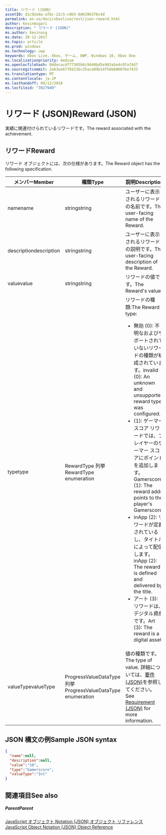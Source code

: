 ```yaml
---
title: リワード (JSON)
assetID: d1c92e8a-afbc-22c5-c0b5-6063963f8c4d
permalink: en-us/docs/xboxlive/rest/json-reward.html
author: KevinAsgari
description: " リワード (JSON)"
ms.author: kevinasg
ms.date: 20-12-2017
ms.topic: article
ms.prod: windows
ms.technology: uwp
keywords: Xbox Live, Xbox, ゲーム, UWP, Windows 10, Xbox One
ms.localizationpriority: medium
ms.openlocfilehash: 0ddecacdf77305b6c9449bd5e903a5e4c0fa74d7
ms.sourcegitcommit: 2a63ee6770413bc35ace09b14f56b60007be7433
ms.translationtype: MT
ms.contentlocale: ja-JP
ms.lasthandoff: 09/12/2018
ms.locfileid: "3927949"
---
```

# <a name="reward-json"></a><span data-ttu-id="ed6a9-104">リワード (JSON)</span><span class="sxs-lookup"><span data-stu-id="ed6a9-104">Reward (JSON)</span></span>
<span data-ttu-id="ed6a9-105">実績に関連付けられているリワードです。</span><span class="sxs-lookup"><span data-stu-id="ed6a9-105">The reward associated with the achievement.</span></span>
<a id="ID4EN"></a>


## <a name="reward"></a><span data-ttu-id="ed6a9-106">リワード</span><span class="sxs-lookup"><span data-stu-id="ed6a9-106">Reward</span></span>

<span data-ttu-id="ed6a9-107">リワード オブジェクトには、次の仕様があります。</span><span class="sxs-lookup"><span data-stu-id="ed6a9-107">The Reward object has the following specification.</span></span>

| <span data-ttu-id="ed6a9-108">メンバー</span><span class="sxs-lookup"><span data-stu-id="ed6a9-108">Member</span></span>| <span data-ttu-id="ed6a9-109">種類</span><span class="sxs-lookup"><span data-stu-id="ed6a9-109">Type</span></span>| <span data-ttu-id="ed6a9-110">説明</span><span class="sxs-lookup"><span data-stu-id="ed6a9-110">Description</span></span>|
| --- | --- | --- |
| <span data-ttu-id="ed6a9-111">name</span><span class="sxs-lookup"><span data-stu-id="ed6a9-111">name</span></span>| <span data-ttu-id="ed6a9-112">string</span><span class="sxs-lookup"><span data-stu-id="ed6a9-112">string</span></span>| <span data-ttu-id="ed6a9-113">ユーザーに表示されるリワードの名前です。</span><span class="sxs-lookup"><span data-stu-id="ed6a9-113">The user-facing name of the Reward.</span></span>|
| <span data-ttu-id="ed6a9-114">description</span><span class="sxs-lookup"><span data-stu-id="ed6a9-114">description</span></span>| <span data-ttu-id="ed6a9-115">string</span><span class="sxs-lookup"><span data-stu-id="ed6a9-115">string</span></span>| <span data-ttu-id="ed6a9-116">ユーザーに表示されるリワードの説明です。</span><span class="sxs-lookup"><span data-stu-id="ed6a9-116">The user-facing description of the Reward.</span></span>|
| <span data-ttu-id="ed6a9-117">value</span><span class="sxs-lookup"><span data-stu-id="ed6a9-117">value</span></span>| <span data-ttu-id="ed6a9-118">string</span><span class="sxs-lookup"><span data-stu-id="ed6a9-118">string</span></span>| <span data-ttu-id="ed6a9-119">リワードの値です。</span><span class="sxs-lookup"><span data-stu-id="ed6a9-119">The Reward's value.</span></span>|
| <span data-ttu-id="ed6a9-120">type</span><span class="sxs-lookup"><span data-stu-id="ed6a9-120">type</span></span>| <span data-ttu-id="ed6a9-121">RewardType 列挙</span><span class="sxs-lookup"><span data-stu-id="ed6a9-121">RewardType enumeration</span></span>| <span data-ttu-id="ed6a9-122">リワードの種類:</span><span class="sxs-lookup"><span data-stu-id="ed6a9-122">The Reward type:</span></span> <ul><li><span data-ttu-id="ed6a9-123">無効 (0): 不明なおよびサポートされていないリワードの種類が構成されています。</span><span class="sxs-lookup"><span data-stu-id="ed6a9-123">invalid (0): An unknown and unsupported reward type was configured.</span></span></li><li><span data-ttu-id="ed6a9-124">(1): ゲーマー スコア リワードでは、プレイヤーのゲーマー スコアにポイントを追加します。</span><span class="sxs-lookup"><span data-stu-id="ed6a9-124">Gamerscore (1): The reward adds points to the player's Gamerscore.</span></span></li><li><span data-ttu-id="ed6a9-125">inApp (2): リワードが定義されているし、タイトルによって配信します。</span><span class="sxs-lookup"><span data-stu-id="ed6a9-125">inApp (2): The reward is defined and delivered by the title.</span></span></li><li><span data-ttu-id="ed6a9-126">アート (3): リワードは、デジタル資産です。</span><span class="sxs-lookup"><span data-stu-id="ed6a9-126">Art (3): The reward is a digital asset.</span></span></li></ul> | 
| <span data-ttu-id="ed6a9-127">valueType</span><span class="sxs-lookup"><span data-stu-id="ed6a9-127">valueType</span></span>| <span data-ttu-id="ed6a9-128">ProgressValueDataType 列挙</span><span class="sxs-lookup"><span data-stu-id="ed6a9-128">ProgressValueDataType enumeration</span></span>| <span data-ttu-id="ed6a9-129">値の種類です。</span><span class="sxs-lookup"><span data-stu-id="ed6a9-129">The type of value.</span></span> <span data-ttu-id="ed6a9-130">詳細については、[要件 (JSON)](json-requirement.md)を参照してください。</span><span class="sxs-lookup"><span data-stu-id="ed6a9-130">See [Requirement (JSON)](json-requirement.md) for more information.</span></span>|

<a id="ID4EBD"></a>


## <a name="sample-json-syntax"></a><span data-ttu-id="ed6a9-131">JSON 構文の例</span><span class="sxs-lookup"><span data-stu-id="ed6a9-131">Sample JSON syntax</span></span>


```json
{
  "name":null,
  "description":null,
  "value":"10",
  "type":"Gamerscore",
  "valueType":"Int"
}

```


<a id="ID4EKD"></a>


## <a name="see-also"></a><span data-ttu-id="ed6a9-132">関連項目</span><span class="sxs-lookup"><span data-stu-id="ed6a9-132">See also</span></span>

<a id="ID4EMD"></a>


##### <a name="parent"></a><span data-ttu-id="ed6a9-133">Parent</span><span class="sxs-lookup"><span data-stu-id="ed6a9-133">Parent</span></span>

[<span data-ttu-id="ed6a9-134">JavaScript オブジェクト Notation (JSON) オブジェクト リファレンス</span><span class="sxs-lookup"><span data-stu-id="ed6a9-134">JavaScript Object Notation (JSON) Object Reference</span></span>](atoc-xboxlivews-reference-json.md)

